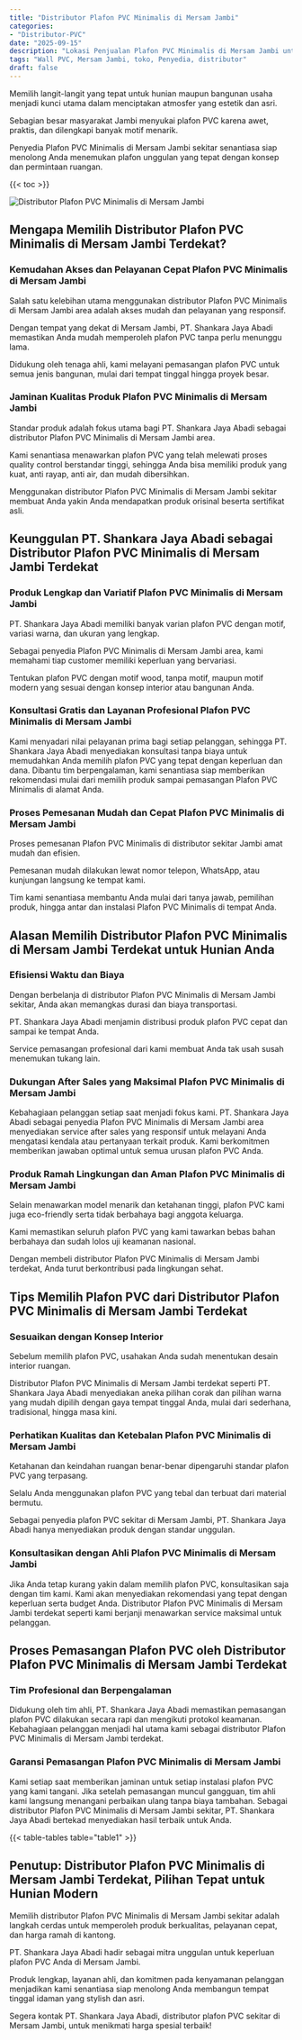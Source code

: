 ```yaml
---
title: "Distributor Plafon PVC Minimalis di Mersam Jambi"
categories: 
- "Distributor-PVC"
date: "2025-09-15"
description: "Lokasi Penjualan Plafon PVC Minimalis di Mersam Jambi untuk hunian, kantor, dan ritel. Panel unggulan, pilihan motif, warna menarik, beserta layanan penempatan ditangani oleh teknisi profesional serta kepastian resmi!|Layanan distribusi Plafon PVC Minimalis di Mersam Jambi untuk keperluan rumah, kantor, atau gerai, beserta material terbaik dan penempatan oleh tenaga ahli ahli serta kepastian resmi.|Solusi Plafon PVC Minimalis di Mersam Jambi yang terbukti untuk rumah, kantor, serta gerai, bersama panel terbaik dan penempatan dikerjakan oleh teknisi berpengalaman dan jaminan resmi.|Penyediaan Plafon PVC Minimalis di Mersam Jambi untuk rumah, kantor, serta toko, beserta material terbaik dan instalasi oleh tim berpengalaman, lengkap dengan kepastian resmi.}"
tags: "Wall PVC, Mersam Jambi, toko, Penyedia, distributor"
draft: false
---
```


Memilih langit-langit yang tepat untuk hunian maupun bangunan usaha menjadi kunci utama dalam menciptakan atmosfer yang estetik dan asri.

Sebagian besar masyarakat Jambi menyukai plafon PVC karena awet, praktis, dan dilengkapi banyak motif menarik.

Penyedia Plafon PVC Minimalis di Mersam Jambi sekitar senantiasa siap menolong Anda menemukan plafon unggulan yang tepat dengan konsep dan permintaan ruangan.

{{< toc >}}

![Distributor Plafon PVC Minimalis di Mersam Jambi](/images/Distributor-PVC/Distributor-Plafon-PVC-Minimalis-di-Mersam-Jambi.png)


## Mengapa Memilih Distributor Plafon PVC Minimalis di Mersam Jambi Terdekat?

### Kemudahan Akses dan Pelayanan Cepat Plafon PVC Minimalis di Mersam Jambi

Salah satu kelebihan utama menggunakan distributor Plafon PVC Minimalis di Mersam Jambi area adalah akses mudah dan pelayanan yang responsif.

Dengan tempat yang dekat di Mersam Jambi, PT. Shankara Jaya Abadi memastikan Anda mudah memperoleh plafon PVC tanpa perlu menunggu lama.

Didukung oleh tenaga ahli, kami melayani pemasangan plafon PVC untuk semua jenis bangunan, mulai dari tempat tinggal hingga proyek besar.

### Jaminan Kualitas Produk Plafon PVC Minimalis di Mersam Jambi

Standar produk adalah fokus utama bagi PT. Shankara Jaya Abadi sebagai distributor Plafon PVC Minimalis di Mersam Jambi area.

Kami senantiasa menawarkan plafon PVC yang telah melewati proses quality control berstandar tinggi, sehingga Anda bisa memiliki produk yang kuat, anti rayap, anti air, dan mudah dibersihkan.

Menggunakan distributor Plafon PVC Minimalis di Mersam Jambi sekitar membuat Anda yakin Anda mendapatkan produk orisinal beserta sertifikat asli.

## Keunggulan PT. Shankara Jaya Abadi sebagai Distributor Plafon PVC Minimalis di Mersam Jambi Terdekat

### Produk Lengkap dan Variatif Plafon PVC Minimalis di Mersam Jambi

PT. Shankara Jaya Abadi memiliki banyak varian plafon PVC dengan motif, variasi warna, dan ukuran yang lengkap.

Sebagai penyedia Plafon PVC Minimalis di Mersam Jambi area, kami memahami tiap customer memiliki keperluan yang bervariasi.

Tentukan plafon PVC dengan motif wood, tanpa motif, maupun motif modern yang sesuai dengan konsep interior atau bangunan Anda.

### Konsultasi Gratis dan Layanan Profesional Plafon PVC Minimalis di Mersam Jambi

Kami menyadari nilai pelayanan prima bagi setiap pelanggan, sehingga PT. Shankara Jaya Abadi menyediakan konsultasi tanpa biaya untuk memudahkan Anda memilih plafon PVC yang tepat dengan keperluan dan dana. Dibantu tim berpengalaman, kami senantiasa siap memberikan rekomendasi mulai dari memilih produk sampai pemasangan Plafon PVC Minimalis di alamat Anda.

### Proses Pemesanan Mudah dan Cepat Plafon PVC Minimalis di Mersam Jambi

Proses pemesanan Plafon PVC Minimalis di distributor sekitar Jambi amat mudah dan efisien.

Pemesanan mudah dilakukan lewat nomor telepon, WhatsApp, atau kunjungan langsung ke tempat kami.

Tim kami senantiasa membantu Anda mulai dari tanya jawab, pemilihan produk, hingga antar dan instalasi Plafon PVC Minimalis di tempat Anda.

## Alasan Memilih Distributor Plafon PVC Minimalis di Mersam Jambi Terdekat untuk Hunian Anda

### Efisiensi Waktu dan Biaya

Dengan berbelanja di distributor Plafon PVC Minimalis di Mersam Jambi sekitar, Anda akan memangkas durasi dan biaya transportasi.

PT. Shankara Jaya Abadi menjamin distribusi produk plafon PVC cepat dan sampai ke tempat Anda.

Service pemasangan profesional dari kami membuat Anda tak usah susah menemukan tukang lain.

### Dukungan After Sales yang Maksimal Plafon PVC Minimalis di Mersam Jambi

Kebahagiaan pelanggan setiap saat menjadi fokus kami. PT. Shankara Jaya Abadi sebagai penyedia Plafon PVC Minimalis di Mersam Jambi area menyediakan service after sales yang responsif untuk melayani Anda mengatasi kendala atau pertanyaan terkait produk. Kami berkomitmen memberikan jawaban optimal untuk semua urusan plafon PVC Anda.

### Produk Ramah Lingkungan dan Aman Plafon PVC Minimalis di Mersam Jambi

Selain menawarkan model menarik dan ketahanan tinggi, plafon PVC kami juga eco-friendly serta tidak berbahaya bagi anggota keluarga.

Kami memastikan seluruh plafon PVC yang kami tawarkan bebas bahan berbahaya dan sudah lolos uji keamanan nasional.

Dengan membeli distributor Plafon PVC Minimalis di Mersam Jambi terdekat, Anda turut berkontribusi pada lingkungan sehat.

## Tips Memilih Plafon PVC dari Distributor Plafon PVC Minimalis di Mersam Jambi Terdekat

### Sesuaikan dengan Konsep Interior

Sebelum memilih plafon PVC, usahakan Anda sudah menentukan desain interior ruangan.

Distributor Plafon PVC Minimalis di Mersam Jambi terdekat seperti PT. Shankara Jaya Abadi menyediakan aneka pilihan corak dan pilihan warna yang mudah dipilih dengan gaya tempat tinggal Anda, mulai dari sederhana, tradisional, hingga masa kini.

### Perhatikan Kualitas dan Ketebalan Plafon PVC Minimalis di Mersam Jambi

Ketahanan dan keindahan ruangan benar-benar dipengaruhi standar plafon PVC yang terpasang.

Selalu Anda menggunakan plafon PVC yang tebal dan terbuat dari material bermutu.

Sebagai penyedia plafon PVC sekitar di Mersam Jambi, PT. Shankara Jaya Abadi hanya menyediakan produk dengan standar unggulan.

### Konsultasikan dengan Ahli Plafon PVC Minimalis di Mersam Jambi

Jika Anda tetap kurang yakin dalam memilih plafon PVC, konsultasikan saja dengan tim kami. Kami akan menyediakan rekomendasi yang tepat dengan keperluan serta budget Anda. Distributor Plafon PVC Minimalis di Mersam Jambi terdekat seperti kami berjanji menawarkan service maksimal untuk pelanggan.

## Proses Pemasangan Plafon PVC oleh Distributor Plafon PVC Minimalis di Mersam Jambi Terdekat

### Tim Profesional dan Berpengalaman

Didukung oleh tim ahli, PT. Shankara Jaya Abadi memastikan pemasangan plafon PVC dilakukan secara rapi dan mengikuti protokol keamanan. Kebahagiaan pelanggan menjadi hal utama kami sebagai distributor Plafon PVC Minimalis di Mersam Jambi terdekat.

### Garansi Pemasangan Plafon PVC Minimalis di Mersam Jambi

Kami setiap saat memberikan jaminan untuk setiap instalasi plafon PVC yang kami tangani. Jika setelah pemasangan muncul gangguan, tim ahli kami langsung menangani perbaikan ulang tanpa biaya tambahan. Sebagai distributor Plafon PVC Minimalis di Mersam Jambi sekitar, PT. Shankara Jaya Abadi bertekad menyediakan hasil terbaik untuk Anda.

{{< table-tables table="table1" >}}

## Penutup: Distributor Plafon PVC Minimalis di Mersam Jambi Terdekat, Pilihan Tepat untuk Hunian Modern

Memilih distributor Plafon PVC Minimalis di Mersam Jambi sekitar adalah langkah cerdas untuk memperoleh produk berkualitas, pelayanan cepat, dan harga ramah di kantong.

PT. Shankara Jaya Abadi hadir sebagai mitra unggulan untuk keperluan plafon PVC Anda di Mersam Jambi.

Produk lengkap, layanan ahli, dan komitmen pada kenyamanan pelanggan menjadikan kami senantiasa siap menolong Anda membangun tempat tinggal idaman yang stylish dan asri.

Segera kontak PT. Shankara Jaya Abadi, distributor plafon PVC sekitar di Mersam Jambi, untuk menikmati harga spesial terbaik!